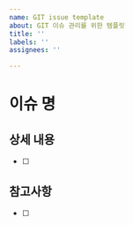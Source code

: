 ```yaml
---
name: GIT issue template
about: GIT 이슈 관리를 위한 템플릿
title: ''
labels: ''
assignees: ''

---
```


# 이슈 명
>

## 상세 내용
- [ ]
## 참고사항
- [ ]
